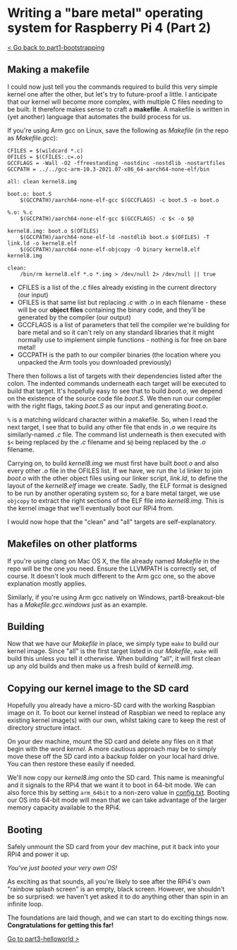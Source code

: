 Writing a "bare metal" operating system for Raspberry Pi 4 (Part 2)
===================================================================

[< Go back to part1-bootstrapping](../part1-bootstrapping/)

Making a makefile
-----------------

I could now just tell you the commands required to build this very simple kernel one after the other, but let's try to future-proof a little. I anticipate that our kernel will become more complex, with multiple C files needing to be built. It therefore makes sense to craft a **makefile**. A makefile is written in (yet another) language that automates the build process for us.

If you're using Arm gcc on Linux, save the following as _Makefile_ (in the repo as _Makefile.gcc_):

```
CFILES = $(wildcard *.c)
OFILES = $(CFILES:.c=.o)
GCCFLAGS = -Wall -O2 -ffreestanding -nostdinc -nostdlib -nostartfiles
GCCPATH = ../../gcc-arm-10.3-2021.07-x86_64-aarch64-none-elf/bin

all: clean kernel8.img

boot.o: boot.S
	$(GCCPATH)/aarch64-none-elf-gcc $(GCCFLAGS) -c boot.S -o boot.o

%.o: %.c
	$(GCCPATH)/aarch64-none-elf-gcc $(GCCFLAGS) -c $< -o $@

kernel8.img: boot.o $(OFILES)
	$(GCCPATH)/aarch64-none-elf-ld -nostdlib boot.o $(OFILES) -T link.ld -o kernel8.elf
	$(GCCPATH)/aarch64-none-elf-objcopy -O binary kernel8.elf kernel8.img

clean:
	/bin/rm kernel8.elf *.o *.img > /dev/null 2> /dev/null || true
```

 * CFILES is a list of the _.c_ files already existing in the current directory (our input)
 * OFILES is that same list but replacing _.c_ with _.o_ in each filename - these will be our **object files** containing the binary code, and they'll be generated by the compiler (our output)
 * GCCFLAGS is a list of parameters that tell the compiler we're building for bare metal and so it can't rely on any standard libraries that it might normally use to implement simple functions - nothing is for free on bare metal!
 * GCCPATH is the path to our compiler binaries (the location where you unpacked the Arm tools you downloaded previously)

There then follows a list of targets with their dependencies listed after the colon. The indented commands underneath each target will be executed to build that target. It's hopefully easy to see that to build _boot.o_, we depend on the existence of the source code file _boot.S_. We then run our compiler with the right flags, taking _boot.S_ as our input and generating _boot.o_.

`%` is a matching wildcard character within a makefile. So, when I read the next target, I see that to build any other file that ends in _.o_ we require its similarly-named _.c_ file. The command list underneath is then executed with `$<` being replaced by the _.c_ filename and `$@` being replaced by the _.o_ filename.

Carrying on, to build _kernel8.img_ we must first have built _boot.o_ and also every other _.o_ file in the OFILES list. If we have, we run the `ld` linker to join _boot.o_ with the other object files using our linker script, _link.ld_, to define the layout of the _kernel8.elf_ image we create. Sadly, the ELF format is designed to be run by another operating system so, for a bare metal target, we use `objcopy` to extract the right sections of the ELF file into _kernel8.img_. This is the kernel image that we'll eventually boot our RPi4 from.

I would now hope that the "clean" and "all" targets are self-explanatory.

Makefiles on other platforms
----------------------------

If you're using clang on Mac OS X, the file already named _Makefile_ in the repo will be the one you need. Ensure the LLVMPATH is correctly set, of course. It doesn't look much different to the Arm gcc one, so the above explanation mostly applies.

Similarly, if you're using Arm gcc natively on Windows, part8-breakout-ble has a _Makefile.gcc.windows_ just as an example.

Building
--------

Now that we have our _Makefile_ in place, we simply type `make` to build our kernel image. Since "all" is the first target listed in our _Makefile_, `make` will build this unless you tell it otherwise. When building "all", it will first clean up any old builds and then make us a fresh build of _kernel8.img_.

Copying our kernel image to the SD card
---------------------------------------

Hopefully you already have a micro-SD card with the working Raspbian image on it. To boot our kernel instead of Raspbian we need to replace any existing kernel image(s) with our own, whilst taking care to keep the rest of directory structure intact. 

On your dev machine, mount the SD card and delete any files on it that begin with the word _kernel_. A more cautious approach may be to simply move these off the SD card into a backup folder on your local hard drive. You can then restore these easily if needed.

We'll now copy our _kernel8.img_ onto the SD card. This name is meaningful and it signals to the RPi4 that we want it to boot in 64-bit mode. We can also force this by setting `arm_64bit` to a non-zero value in [config.txt](https://www.raspberrypi.org/documentation/configuration/config-txt/boot.md). Booting our OS into 64-bit mode will mean that we can take advantage of the larger memory capacity available to the RPi4.

Booting
-------

Safely unmount the SD card from your dev machine, put it back into your RPi4 and power it up.

_You've just booted your very own OS!_

As exciting as that sounds, all you're likely to see after the RPi4's own "rainbow splash screen" is an empty, black screen. However, we shouldn't be so surprised: we haven't yet asked it to do anything other than spin in an infinite loop.

The foundations are laid though, and we can start to do exciting things now. **Congratulations for getting this far!**

[Go to part3-helloworld >](../part3-helloworld)

